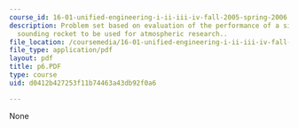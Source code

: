 ```yaml
---
course_id: 16-01-unified-engineering-i-ii-iii-iv-fall-2005-spring-2006
description: Problem set based on evaluation of the performance of a single stage
  sounding rocket to be used for atmospheric research..
file_location: /coursemedia/16-01-unified-engineering-i-ii-iii-iv-fall-2005-spring-2006/d0412b427253f11b74463a43db92f0a6_p6.PDF
file_type: application/pdf
layout: pdf
title: p6.PDF
type: course
uid: d0412b427253f11b74463a43db92f0a6

---
```

None